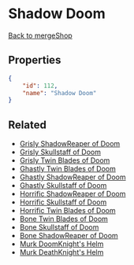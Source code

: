 # Shadow Doom

<no description available>

[Back to mergeShop](../merge-shops.md)

## Properties

```json
{
    "id": 112,
    "name": "Shadow Doom"
}
```

## Related

- [Grisly ShadowReaper of Doom](../items/7028-grisly-shadowreaper-of-doom.md)
- [Grisly Skullstaff of Doom](../items/7029-grisly-skullstaff-of-doom.md)
- [Grisly Twin Blades of Doom](../items/7030-grisly-twin-blades-of-doom.md)
- [Ghastly Twin Blades of Doom](../items/7027-ghastly-twin-blades-of-doom.md)
- [Ghastly ShadowReaper of Doom](../items/7025-ghastly-shadowreaper-of-doom.md)
- [Ghastly Skullstaff of Doom](../items/7026-ghastly-skullstaff-of-doom.md)
- [Horrific ShadowReaper of Doom](../items/7022-horrific-shadowreaper-of-doom.md)
- [Horrific Skullstaff of Doom](../items/7023-horrific-skullstaff-of-doom.md)
- [Horrific Twin Blades of Doom](../items/7024-horrific-twin-blades-of-doom.md)
- [Bone Twin Blades of Doom](../items/7021-bone-twin-blades-of-doom.md)
- [Bone Skullstaff of Doom](../items/7020-bone-skullstaff-of-doom.md)
- [Bone ShadowReaper of Doom](../items/7019-bone-shadowreaper-of-doom.md)
- [Murk DoomKnight's Helm](../items/21915-murk-doomknight-s-helm.md)
- [Murk DeathKnight's Helm](../items/21916-murk-deathknight-s-helm.md)

